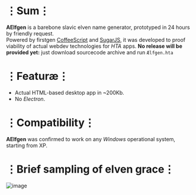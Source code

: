 # ⋮Sum⋮
__AElfgen__ is a barebone slavic elven name generator, prototyped in 24 hours by friendly request.  
Powered by firstgen [CoffeeScript](https://github.com/jashkenas/coffeescript) and [SugarJS](https://github.com/andrewplummer/Sugar), it was developed to proof viability of actual webdev technologies for _HTA_ apps.
__No release will be provided yet:__ just download sourcecode archive and run `Ælfgen.hta`

# ⋮Featuræ⋮
* Actual HTML-based desktop app in ~200Kb.
* No _Electron_.

# ⋮Compatibility⋮
__AElfgen__ was confirmed to work on any _Windows_ operational system, starting from XP.

# ⋮Brief sampling of elven grace⋮
![image](https://user-images.githubusercontent.com/8768470/46816739-4747ce00-cd86-11e8-8124-ee47854c9936.png)
